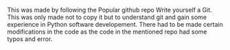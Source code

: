 This was made by following the Popular github repo Write yourself a Git. 
This was only made not to copy it but to understand git and gain some experience in Python software developement. There had to be made certain modifications in the code as the code in the mentioned repo had some typos and error.

